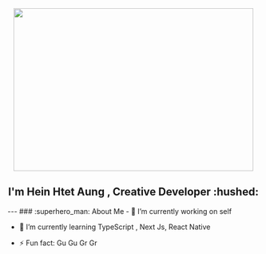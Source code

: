 <div id="header" align="center">
 <img src="https://media.giphy.com/media/3bc9YL28QWi3pYzi1p/giphy.gif" width="480" height="325"  />
</div>

<div align="center">
 <h2> I'm Hein Htet Aung , Creative Developer :hushed: </h2>
 </div>
---
### :superhero_man: About Me
- 🔭 I’m currently working on self 

- 🌱 I’m currently learning TypeScript , Next Js, React Native

- ⚡ Fun fact: Gu Gu Gr Gr

<!--
**Da-Gu-Gu-Gu/Da-Gu-Gu-Gu** is a ✨ _special_ ✨ repository because its `README.md` (this file) appears on your GitHub profile.

Here are some ideas to get you started:

- 🔭 I’m currently working on ...
- 🌱 I’m currently learning ...
- 👯 I’m looking to collaborate on ...
- 🤔 I’m looking for help with ...
- 💬 Ask me about ...
- 📫 How to reach me: ...
- 😄 Pronouns: ...
- ⚡ Fun fact: ...
-->
